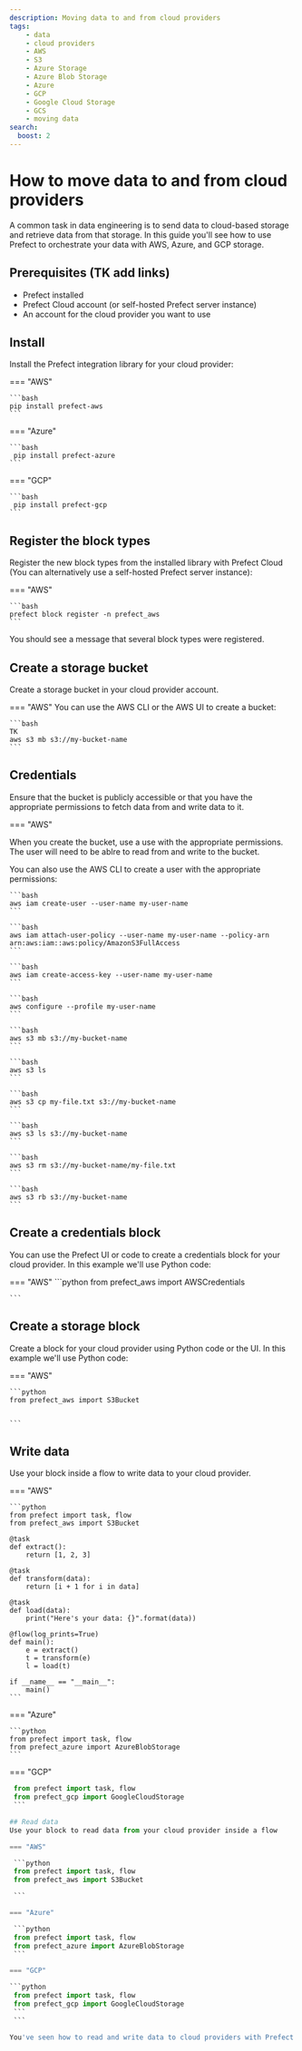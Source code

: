 ```yaml
---
description: Moving data to and from cloud providers
tags:
    - data
    - cloud providers
    - AWS
    - S3
    - Azure Storage
    - Azure Blob Storage
    - Azure
    - GCP
    - Google Cloud Storage
    - GCS
    - moving data
search:
  boost: 2
---
```


# How to move data to and from cloud providers

A common task in data engineering is to send data to cloud-based storage and retrieve data from that storage. In this guide you'll see how to use Prefect to orchestrate your data with AWS, Azure, and GCP storage.


## Prerequisites (TK add links)
- Prefect installed
- Prefect Cloud account (or self-hosted Prefect server instance)
- An account for the cloud provider you want to use

## Install
Install the Prefect integration library for your cloud provider:

=== "AWS"

    ```bash
    pip install prefect-aws
    ```

=== "Azure"

    ```bash
     pip install prefect-azure
    ```

=== "GCP"

    ```bash
     pip install prefect-gcp
    ```

## Register the block types
Register the new block types from the installed library with Prefect Cloud (You can alternatively use a self-hosted Prefect server instance):

=== "AWS"

    ```bash
    prefect block register -n prefect_aws  
    ```

You should see a message that several block types were registered.

## Create a storage bucket
Create a storage bucket in your cloud provider account.

=== "AWS"
     You can use the AWS CLI or the AWS UI to create a bucket:

    ```bash 
    TK
    aws s3 mb s3://my-bucket-name
    ```

## Credentials
Ensure that the bucket is publicly accessible or that you have the appropriate permissions to fetch data from and write data to it. 

=== "AWS"

When you create the bucket, use a use with the appropriate permissions. The user will need to be ablre to read from and write to the bucket.

 You can also use the AWS CLI to create a user with the appropriate permissions:

    ```bash
    aws iam create-user --user-name my-user-name
    ```

    ```bash
    aws iam attach-user-policy --user-name my-user-name --policy-arn arn:aws:iam::aws:policy/AmazonS3FullAccess
    ```

    ```bash
    aws iam create-access-key --user-name my-user-name
    ```

    ```bash
    aws configure --profile my-user-name
    ```

    ```bash
    aws s3 mb s3://my-bucket-name
    ```

    ```bash
    aws s3 ls
    ```

    ```bash
    aws s3 cp my-file.txt s3://my-bucket-name
    ```

    ```bash
    aws s3 ls s3://my-bucket-name
    ```

    ```bash
    aws s3 rm s3://my-bucket-name/my-file.txt
    ```

    ```bash
    aws s3 rb s3://my-bucket-name
    ```

## Create a credentials block 
You can use the Prefect UI or code to create a credentials block for your cloud provider. In this example we'll use Python code:

=== "AWS"
    ```python
    from prefect_aws import AWSCredentials

    ```

## Create a storage block
Create a block for your cloud provider using Python code or the UI. In this example we'll use Python code:

=== "AWS"

    ```python
    from prefect_aws import S3Bucket


    ```


## Write data
Use your block inside a flow to write data to your cloud provider.

=== "AWS"

    ```python
    from prefect import task, flow
    from prefect_aws import S3Bucket

    @task
    def extract():
        return [1, 2, 3]

    @task
    def transform(data):
        return [i + 1 for i in data]

    @task
    def load(data):
        print("Here's your data: {}".format(data))

    @flow(log_prints=True)
    def main():
        e = extract()
        t = transform(e)
        l = load(t)

    if __name__ == "__main__":
        main()
    ```


=== "Azure"

    ```python
    from prefect import task, flow
    from prefect_azure import AzureBlobStorage
    ```

=== "GCP"

   ```python
    from prefect import task, flow
    from prefect_gcp import GoogleCloudStorage
    ```

## Read data    
Use your block to read data from your cloud provider inside a flow

=== "AWS"

    ```python
    from prefect import task, flow
    from prefect_aws import S3Bucket

    ```

=== "Azure"

    ```python
    from prefect import task, flow
    from prefect_azure import AzureBlobStorage
    ```

=== "GCP"

   ```python
    from prefect import task, flow
    from prefect_gcp import GoogleCloudStorage
    ```
    ```

You've seen how to read and write data to cloud providers with Prefect!